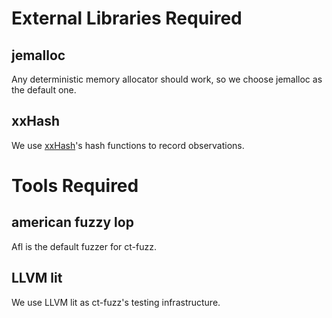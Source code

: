 # External Libraries Required

## jemalloc
Any deterministic memory allocator should work, so we choose jemalloc as the default one.

## xxHash
We use [xxHash](https://github.com/Cyan4973/xxHash)'s hash functions to record observations.

# Tools Required

## american fuzzy lop
Afl is the default fuzzer for ct-fuzz.

## LLVM lit
We use LLVM lit as ct-fuzz's testing infrastructure.



